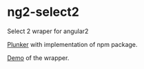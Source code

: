 # ng2-select2
Select 2 wraper for angular2 


[Plunker](https://plnkr.co/edit/joCZy6) with implementation of npm package.

[Demo](https://nejczdovc.github.io/ng2-select2/) of the wrapper.

